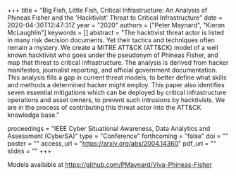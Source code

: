 +++
title = "Big Fish, Little Fish, Critical Infrastructure: An Analysis of Phineas Fisher and the 'Hacktivist' Threat to Critical Infrastructure"
date = 2020-04-30T12:47:31Z
year = "2020"
authors = ["Peter Maynard", "Kieran McLaughlin"]
keywords = []
abstract = "The hacktivist threat actor is listed in many risk decision documents. Yet their tactics and techniques often remain a mystery. We create a MITRE ATT&CK (ATT&CK) model of a well known hacktivist who goes under the pseudonym of Phineas Fisher, and map that threat to critical infrastructure. The analysis is derived from hacker manifestos, journalist reporting, and official government documentation. This analysis fills a gap in current threat models, to better define what skills and methods a determined hacker might employ. This paper also identifies seven essential mitigations which can be deployed by critical infrastructure operations and asset owners, to prevent such intrusions by hacktivists. We are in the process of contributing this threat actor into the ATT&CK knowledge base."

proceedings = "IEEE Cyber Situational Awareness, Data Analytics and Assessment (CyberSA)"
type = "Conference"
forthcoming = "false"
doi = ""
poster = ""
access_url = "https://arxiv.org/abs/2004.14360"
pdf_url = ""
slides = ""
+++

Models available at <https://github.com/PMaynard/Viva-Phineas-Fisher>
